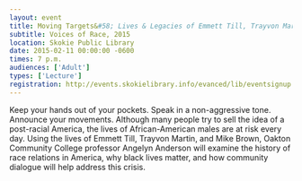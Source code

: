 ```yaml
---
layout: event
title: Moving Targets&#58; Lives & Legacies of Emmett Till, Trayvon Martin, & Mike Brown.
subtitle: Voices of Race, 2015
location: Skokie Public Library
date: 2015-02-11 00:00:00 -0600
times: 7 p.m.
audiences: ['Adult']
types: ['Lecture']
registration: http://events.skokielibrary.info/evanced/lib/eventsignup.asp?ID=22924
---
```

Keep your hands out of your pockets. Speak in a non-aggressive tone. Announce your movements. Although many people try to sell the idea of a post-racial America, the lives of African-American males are at risk every day. Using the lives of Emmett Till, Trayvon Martin, and Mike Brown, Oakton Community College professor Angelyn Anderson will examine the history of race relations in America, why black lives matter, and how community dialogue will help address this crisis.
